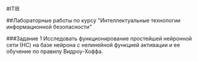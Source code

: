 #ITIB

##Лабораторные работы по курсу "Интеллектуальные технологии информационной безопасности"

###Задание 1
Исследовать функционирование простейшей нейронной сети (НС) на базе нейрона с нелинейной функцией активации и ее обучение по правилу Видроу-Хоффа.
